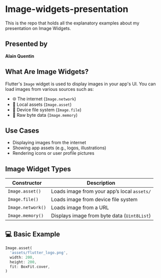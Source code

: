 # Image-widgets-presentation
This is the repo that holds all the explanatory examples about my presentation on Image Widgets.

## Presented by
**Alain Quentin**

## What Are Image Widgets?

Flutter's `Image` widget is used to display images in your app's UI. You can load images from various sources such as:

- 🌐 The internet (`Image.network`)
- 📁 Local assets (`Image.asset`)
- 💾 Device file system (`Image.file`)
- 🧠 Raw byte data (`Image.memory`)

## Use Cases

- Displaying images from the internet
- Showing app assets (e.g., logos, illustrations)
- Rendering icons or user profile pictures

## Image Widget Types

| Constructor         | Description                                 |
|---------------------|---------------------------------------------|
| `Image.asset()`     | Loads image from your app’s local `assets/` |
| `Image.file()`      | Loads image from device file system         |
| `Image.network()`   | Loads image from a URL                      |
| `Image.memory()`    | Displays image from byte data (`Uint8List`) |

## 💻 Basic Example

```dart
Image.asset(
  'assets/flutter_logo.png',
  width: 200,
  height: 200,
  fit: BoxFit.cover,
)
